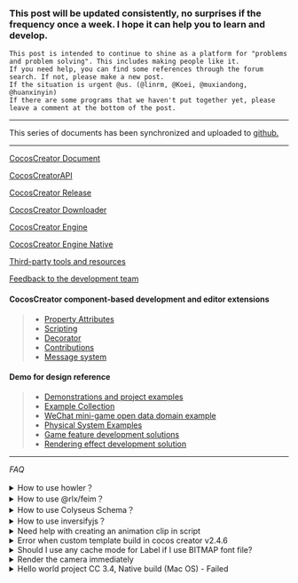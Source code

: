 ### This post will be updated consistently, no surprises if the frequency once a week. I hope it can help you to learn and develop.
	This post is intended to continue to shine as a platform for "problems and problem solving". This includes making people like it.
	If you need help, you can find some references through the forum search. If not, please make a new post.
	If the situation is urgent @us. (@linrm, @Koei, @muxiandong, @huanxinyin)
	If there are some programs that we haven't put together yet, please leave a comment at the bottom of the post.
---

This series of documents has been synchronized and uploaded to [github.](https://github.com/zhefengzhang/CocosCreator-FAQ/tree/master/discuss)

---
[CocosCreator Document](https://docs.cocos.com/creator/manual/en/)

[CocosCreatorAPI](https://docs.cocos.com/creator/api/en/#/)

[CocosCreator Release](https://www.cocos.com/creator)

[CocosCreator Downloader](https://www.cocos.com/download)

[CocosCreator Engine](https://github.com/cocos-creator/engine)

[CocosCreator Engine Native](https://github.com/cocos-creator/engine-native)

[Third-party tools and resources](https://docs.cocos.com/creator/manual/en/getting-started/support.html)

[Feedback to the development team](https://github.com/cocos-creator/engine/issues)

#### **CocosCreator component-based development and editor extensions**
> * [Property Attributes](https://docs.cocos.com/creator/manual/en/scripting/reference/attributes.html)
> * [Scripting](https://docs.cocos.com/creator/manual/en/scripting/)
> * [Decorator](https://docs.cocos.com/creator/manual/en/scripting/decorator.html)
> * [Contributions](https://docs.cocos.com/creator/manual/zh/editor/extension/contributions.html)
> * [Message system](https://docs.cocos.com/creator/manual/en/editor/extension/messages.html)
#### **Demo for design reference**
> * [Demonstrations and project examples](https://docs.cocos.com/creator/manual/en/getting-started/support.html#demo-and-example-projects)
> * [Example Collection](https://github.com/cocos-creator/example-3d)
> * [WeChat mini-game open data domain example](https://github.com/cocos-creator/OpenDataContext_TestCase)
> * [Physical System Examples](https://github.com/cocos-creator/physics-samples)
> * [Game feature development solutions](https://github.com/cocos-creator/CococsCreator-public-technology-solutions/tree/3.4.0-release/demo)
> * [Rendering effect development solution](https://github.com/cocos-creator/CococsCreator-public-technology-solutions/tree/3.4.0-release/shader)

---

*FAQ*

<details>
 <summary>How to use howler？</summary>
 > You need to import howler like this:

 [55555_demo.zip](https://discuss.cocos2d-x.org/uploads/short-url/5wNjrk3yM9ZlGI2xn0eia9jxdRE.zip)
 
 ![image|641x500](https://discuss.cocos2d-x.org/uploads/default/optimized/3X/c/c/ccad05caa0760658ef3849bc9c27e3e820db31da_2_1282x1000.png)

 [View original article](https://discuss.cocos2d-x.org/t/cant-get-node-js-package-working-with-cocos-creator/55555)
</details>

<details>
 <summary>How to use @rlx/feim？</summary>
 > You can use rlxfeim like this:
 
 [55555_demo2.zip](https://discuss.cocos2d-x.org/uploads/short-url/cHRGLqEZTCfNG4VLOdHvHgrou8y.zip)
 
 ![image|641x500](https://discuss.cocos2d-x.org/uploads/default/optimized/3X/e/b/eb1856655c1e5b49164fb70f0d2ae252655cfb74_2_1380x484.png)

 [View original article](https://discuss.cocos2d-x.org/t/cant-get-node-js-package-working-with-cocos-creator/55555/7)
</details>

<details>
 <summary>How to use Colyseus Schema？</summary>
 > you can use Schema like this:
 
 ![image|641x500](https://discuss.cocos2d-x.org/uploads/default/optimized/3X/8/1/81a8b1b875e46368e50337a7cdc34143ffae0061_2_1324x1000.png)
 
 in this way,you need to add “allowSyntheticDefaultImports”: true to tsconfig.json.
 
 ![image|641x500](https://discuss.cocos2d-x.org/uploads/default/original/3X/c/a/ca999a86f9bf96ede865a0f07472f41addcc2fda.png)

 [View original article](https://discuss.cocos2d-x.org/t/colyseus-schema-in-cocos/55351)
</details>

<details>
 <summary>How to use inversifyjs？</summary>
 > Sorry, we don’t support inversify because we don’t support emitDecoratorMetadata.

 [View original article](https://discuss.cocos2d-x.org/t/need-help-on-using-inversifyjs-constructor-injection-syntaxerror/55391)
</details>
<details>
 <summary>Need help with creating an animation clip in script</summary>
 > If you want to create a clip with 2 frames of the property x you need to customize engine. Here is my customize code :

 ![image|641x500](https://discuss.cocos2d-x.org/uploads/default/original/3X/3/b/3b1688c9c6b556a915e7f2fa7fbda8462a26b1b9.png)
 and use code:

 ![image|641x500](https://discuss.cocos2d-x.org/uploads/default/original/3X/5/f/5f6c117c56b2768bc2b2c655e7eadf114768f482.png)

 [View original article](https://discuss.cocos2d-x.org/t/need-help-with-creating-an-animation-clip-in-script/55601/)
</details>

<details>
 <summary>Error when custom template build in cocos creator v2.4.6</summary>
 > The build-templates folder will copy all index.html to build, you can custom build folder for fb-instant-games in engine build-templates :

 ![image|641x500](https://discuss.cocos2d-x.org/uploads/default/original/3X/d/7/d7c596c3175a97f76c1f03e5f00b685e93ddd126.png)
 
 [View original article](https://discuss.cocos2d-x.org/t/error-when-custom-template-build-in-cocos-creator-v2-4-6/55620/)
</details>

<details>
 <summary>Should I use any cache mode for Label if I use BITMAP font file?</summary>
 > If you use BMFont , you should select none.BMFont does not require this optimization.

 [View original article](https://discuss.cocos2d-x.org/t/should-i-use-any-cache-mode-for-label-if-i-use-bitmap-font-file/55315)
</details>

<details>
 <summary>Render the camera immediately</summary>
 > You can refer to :https://github.com/cocos-creator/CococsCreator-public-technology-solutions/blob/3.4.0-release/demo/Creator3.4.0_PartialScreenshot/assets/script/Screenshot2D.ts

 ![image|641x500](https://discuss.cocos2d-x.org/uploads/default/original/3X/2/7/2747f2f9d87f2c81f0b208663496d9bf4a5352d7.png)

 [View original article](https://discuss.cocos2d-x.org/t/render-the-camera-immediately/55322)
</details>

<details>
 <summary>Hello world project CC 3.4, Native build (Mac OS) - Failed</summary>
 > It may cause by XCode 11.3, you need to update XCode to at least 11.5.

 ![image|641x500](https://discuss.cocos2d-x.org/uploads/default/original/3X/b/f/bfd95e87f8104ee2e21bd2fcc856435fc3808433.png)

 refer to :https://github.com/cocos-creator/engine-native

 [View original article](https://discuss.cocos2d-x.org/t/hello-world-project-cc-3-4-native-build-mac-os-failed/55360/)
</details>
